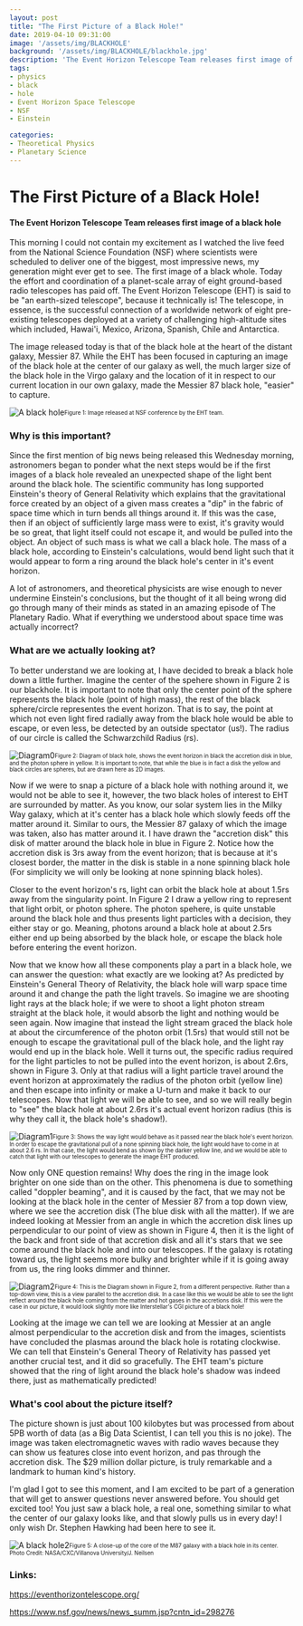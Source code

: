 ```yaml
---
layout: post
title: "The First Picture of a Black Hole!"
date: 2019-04-10 09:31:00
image: '/assets/img/BLACKHOLE'
background: '/assets/img/BLACKHOLE/blackhole.jpg'
description: 'The Event Horizon Telescope Team releases first image of a black hole'
tags:
- physics
- black
- hole
- Event Horizon Space Telescope
- NSF
- Einstein

categories:
- Theoretical Physics
- Planetary Science
---
```


# The First Picture of a Black Hole!
#### The Event Horizon Telescope Team releases first image of a black hole
This morning I could not contain my excitement as I watched the live feed from the National Science Foundation (NSF) 
where scientists were scheduled to deliver one of the biggest, most impressive news, my generation might ever get to 
see. The first image of a black whole. Today the effort and coordination of a planet-scale array of eight ground-based 
radio telescopes has paid off. The Event Horizon Telescope (EHT) is said to be "an earth-sized telescope", because it 
technically is! The telescope, in essence, is the successful connection of a worldwide network of eight pre-existing 
telescopes deployed at a variety of challenging high-altitude sites which included, Hawai'i, Mexico, Arizona, Spanish, 
Chile and Antarctica.

The image released today is that of the black hole at the heart of the distant galaxy, Messier 87. While the EHT has 
been focused in capturing an image of the black hole at the center of our galaxy as well, the much larger size of the 
black hole in the Virgo galaxy and the location of it in respect to our current location in our own galaxy, made the 
Messier 87 black hole, "easier" to capture.

![A black hole](/assets/img/BLACKHOLE/blackhole.jpg)<sub><sup>Figure 1: Image released at NSF conference by the EHT 
team.</sup></sub>

### Why is this important?

Since the first mention of big news being released this Wednesday morning, astronomers began to ponder what the next 
steps would be if the first images of a black hole revealed an unexpected shape of the light bent around the black hole.
The scientific community has long supported Einstein's theory of General Relativity which explains that the 
gravitational force created by an object of a given mass creates a "dip" in the fabric of space time which in 
turn bends all things around it. If this was the case, then if an object of sufficiently large mass were to exist,
it's gravity would be so great, that light itself could not escape it, and would be pulled into the object. 
An object of such mass is what we call a black hole. The mass of a black hole, according to Einstein's calculations, 
would bend light such that it would appear to form a ring around the black hole's center in it's event horizon. 

A lot of astronomers, and theoretical physicists are wise enough to never undermine Einstein's conclusions, but the 
thought of it all being wrong did go through many of their minds as stated in an amazing episode of The Planetary Radio. 
What if everything we understood about space time was actually incorrect? 

### What are we actually looking at? 
To better understand we are looking at, I have decided to break a black hole down a little further.
Imagine the center of the spehere shown in Figure 2 is our blackhole. It is important to note that only the center 
point of the sphere represents the black hole (point of high mass), the rest of the black sphere/circle representes the event
horizon. That is to say, the point at which not even light fired radially away from the black hole would be able to
escape, or even less, be detected by an outside spectator (us!). The radius of our circle is called the Schwarzchild Radius (rs).

![Diagram0](/assets/img/BLACKHOLE/0Diagram.png)<sub><sup>Figure 2: Diagram of black hole, shows the event horizon in black
the accretion disk in blue, and the photon sphere in yellow. It is important to note, that while the blue is in fact a disk
the yellow and black circles are spheres, but are drawn here as 2D images.</sup></sub>

Now if we were to snap a picture of a black hole with nothing around it, we would not be able to see it, however, the 
two black holes of interest to EHT are surrounded by matter. As you know, our solar system lies in the Milky Way galaxy,
which at it's center has a black hole which slowly feeds off the matter around it. Similar to ours, the Messier 87 galaxy
of which the image was taken, also has matter around it. I have drawn the "accretion disk" this disk of matter around the 
black hole in blue in Figure 2. Notice how the accretion disk is 3rs away from the event horizon; that is because
at it's closest border, the matter in the disk is stable in a none spinning black hole (For simplicity we will only
be looking at none spinning black holes).

Closer to the event horizon's rs, light can orbit the black hole at about 1.5rs away from the singularity point. In
Figure 2 I draw a yellow ring to represent that light orbit, or photon sphere. The photon spehere, is quite unstable
around the black hole and thus presents light particles with a decision, they either stay or go. Meaning, photons 
around a black hole at about 2.5rs either end up being absorbed by the black hole, or escape the black hole before 
entering the event horizon. 

Now that we know how all these components play a part in a black hole, we can answer the question: what exactly are we
looking at? As predicted by Einstein's General Theory of Relativity, the black hole will warp space time around it and 
change the path the light travels. So imagine we are shooting light rays at the black hole; if we were to shoot a light
photon stream straight at the black hole, it would absorb the light and nothing would be seen again. Now imagine that 
instead the light stream graced the black hole at about the circumference of the photon orbit (1.5rs) that would
still not be enough to escape the gravitational pull of the black hole, and the light ray would end up in the black hole. 
Well it turns out, the specific radius required for the light particles to not be pulled into the event horizon, is about 
2.6rs, shown in Figure 3. Only at that radius will a light particle travel around the event horizon at approximately the radius of the photon
orbit (yellow line) and then escape into infinity or make a U-turn and make it back to our telescopes. Now that light we will be able to see, and so we will really begin
to "see" the black hole at about 2.6rs it's actual event horizon radius (this is why they call it, the black hole's shadow!).

![Diagram1](/assets/img/BLACKHOLE/1Diagram.png)<sub><sup>Figure 3: Shows the way light would behave as it passed
near the black hole's event horizon. In order to escape the gravitational pull of a none spinning black hole, the light
would have to come in at about 2.6 rs. In that case, the light would bend as shown by the darker yellow line, and 
we would be able to catch that light with our telescopes to generate the image EHT produced. </sup></sub>

Now only ONE question remains! Why does the ring in the image look brighter on one side than on the other. This phenomena
is due to something called "doppler beaming", and it is caused by the fact, that we may not be looking at the black hole
in the center of Messier 87 from a top down view, where we see the accretion disk (The blue disk  with all the matter). 
If we are indeed looking at Messier from an angle in which the accretion disk lines up perpendicular to our point of view
as shown in Figure 4, then it is the light of the back and front side of that accretion disk and all it's stars that we 
see come around the black hole and into our telescopes. If the galaxy is rotating toward us, the light seems more bulky and
brighter while if it is going away from us, the ring looks dimmer and thinner. 

![Diagram2](/assets/img/BLACKHOLE/2Diagram.png)<sub><sup>Figure 4: This is the Diagram shown in Figure 2, from
a different perspective. Rather than a top-down view, this is a view parallel to the accretion disk. In a case
like this we would be able to see the light reflect around the black hole coming from the matter and hot
gases in the accretions disk. If this were the case in our picture, it would look slightly more like
Interstellar's CGI picture of a black hole! </sup></sub>

Looking at the image we can tell we are looking at Messier at an angle almost perpendicular to the accretion disk and 
from the images, scientists have concluded the plasmas around the black hole is rotating clockwise. 
We can tell that Einstein's General Theory of Relativity has passed yet another crucial test, and it did so gracefully. The EHT team's 
picture showed that the ring of light around the black hole's shadow was indeed there, just as mathematically predicted!

### What's cool about the picture itself?
The picture shown is just about 100 kilobytes but was processed from about 5PB worth of data (as a Big Data Scientist, 
I can tell you this is no joke). The image was taken electromagnetic waves with radio waves because they can show us 
features close into event horizon, and pas through the accretion disk. The $29 million dollar picture, is truly
remarkable and a landmark to human kind's history. 

I'm glad I got to see this moment, and I am excited to be part of a generation that will get to answer questions 
never answered before. You should get excited too! You just saw a black hole, a real one, something similar to what 
the center of our galaxy looks like, and that slowly pulls us in every day! I only wish Dr. Stephen Hawking had been 
here to see it.


![A black hole2](/assets/img/BLACKHOLE/blackhole-nasa.jpg)<sub><sup>Figure 5: A close-up of the core of the M87 galaxy
with a black hole in its center. Photo Credit: NASA/CXC/Villanova University/J. Neilsen </sup></sub>

### Links:
<a href="https://eventhorizontelescope.org/">https://eventhorizontelescope.org/<a>

<a href="https://www.nsf.gov/news/news_summ.jsp?cntn_id=298276">https://www.nsf.gov/news/news_summ.jsp?cntn_id=298276<a>
